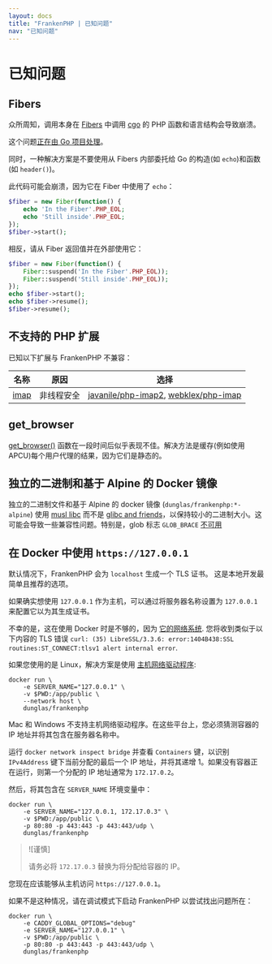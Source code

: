 ```yaml
---
layout: docs
title: "FrankenPHP | 已知问题"
nav: "已知问题"
---
```

# 已知问题

## Fibers

众所周知，调用本身在 [Fibers](https://www.php.net/manual/en/language.fibers.php) 中调用 [cgo](https://go.dev/blog/cgo) 的 PHP 函数和语言结构会导致崩溃。

这个问题[正在由 Go 项目处理](https://github.com/golang/go/issues/62130)。

同时，一种解决方案是不要使用从 Fibers 内部委托给 Go 的构造(如 `echo`)和函数(如 `header()`)。

此代码可能会崩溃，因为它在 Fiber 中使用了 `echo`：

```php
$fiber = new Fiber(function() {
    echo 'In the Fiber'.PHP_EOL;
    echo 'Still inside'.PHP_EOL;
});
$fiber->start();
```

相反，请从 Fiber 返回值并在外部使用它：

```php
$fiber = new Fiber(function() {
    Fiber::suspend('In the Fiber'.PHP_EOL));
    Fiber::suspend('Still inside'.PHP_EOL));
});
echo $fiber->start();
echo $fiber->resume();
$fiber->resume();
```

## 不支持的 PHP 扩展

已知以下扩展与 FrankenPHP 不兼容：

| 名称                                                        | 原因          | 选择                                                                                                         |
| ----------------------------------------------------------- | --------------- | -------------------------------------------------------------------------------------------------------------------- |
| [imap](https://www.php.net/manual/en/imap.installation.php) | 非线程安全 | [javanile/php-imap2](https://github.com/javanile/php-imap2), [webklex/php-imap](https://github.com/Webklex/php-imap) |

## get_browser

[get_browser()](https://www.php.net/manual/en/function.get-browser.php) 函数在一段时间后似乎表现不佳。解决方法是缓存(例如使用 APCU)每个用户代理的结果，因为它们是静态的。

## 独立的二进制和基于 Alpine 的 Docker 镜像

独立的二进制文件和基于 Alpine 的 docker 镜像 (`dunglas/frankenphp:*-alpine`) 使用 [musl libc](https://musl.libc.org/) 而不是 [glibc and friends](https://www.etalabs.net/compare_libcs.html)，以保持较小的二进制大小。这可能会导致一些兼容性问题。特别是，glob 标志 `GLOB_BRACE` [不可用](https://www.php.net/manual/en/function.glob.php)

## 在 Docker 中使用 `https://127.0.0.1`

默认情况下，FrankenPHP 会为 `localhost` 生成一个 TLS 证书。
这是本地开发最简单且推荐的选项。

如果确实想使用 `127.0.0.1` 作为主机，可以通过将服务器名称设置为 `127.0.0.1` 来配置它以为其生成证书。

不幸的是，这在使用 Docker 时是不够的，因为 [它的网络系统](https://docs.docker.com/network/).
您将收到类似于以下内容的 TLS 错误 `curl: (35) LibreSSL/3.3.6: error:1404B438:SSL routines:ST_CONNECT:tlsv1 alert internal error`.

如果您使用的是 Linux，解决方案是使用 [主机网络驱动程序](https://docs.docker.com/network/network-tutorial-host/):

```console
docker run \
    -e SERVER_NAME="127.0.0.1" \
    -v $PWD:/app/public \
    --network host \
    dunglas/frankenphp
```

Mac 和 Windows 不支持主机网络驱动程序。在这些平台上，您必须猜测容器的 IP 地址并将其包含在服务器名称中。

运行 `docker network inspect bridge` 并查看 `Containers` 键，以识别 `IPv4Address` 键下当前分配的最后一个 IP 地址，并将其递增 1。如果没有容器正在运行，则第一个分配的 IP 地址通常为 `172.17.0.2`。

然后，将其包含在 `SERVER_NAME` 环境变量中：

```console
docker run \
    -e SERVER_NAME="127.0.0.1, 172.17.0.3" \
    -v $PWD:/app/public \
    -p 80:80 -p 443:443 -p 443:443/udp \
    dunglas/frankenphp
```

> ![谨慎]
>
> 请务必将 `172.17.0.3` 替换为将分配给容器的 IP。

您现在应该能够从主机访问 `https://127.0.0.1`。

如果不是这种情况，请在调试模式下启动 FrankenPHP 以尝试找出问题所在：

```console
docker run \
    -e CADDY_GLOBAL_OPTIONS="debug"
    -e SERVER_NAME="127.0.0.1" \
    -v $PWD:/app/public \
    -p 80:80 -p 443:443 -p 443:443/udp \
    dunglas/frankenphp
```
